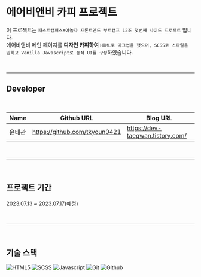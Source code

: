 # 에어비앤비 카피 프로젝트
이 프로젝트는 `패스트캠퍼스X야놀자 프론트엔드 부트캠프
12조 첫번째 사이드 프로젝트` 입니다.  
에어비앤비 메인 페이지를 **디자인 카피하여** `HTML로 마크업을 했으며, SCSS로 스타일을 입히고 Vanilla Javascript로 동적 UI를 구성`하였습니다.

<br/>

---

## Developer

<br/>

Name | Github URL | Blog URL |
-- | -- | -- |
윤태관 | https://github.com/tkyoun0421 | https://dev-taegwan.tistory.com/ 

<br/>

---
<br/>

## 프로젝트 기간
2023.07.13 ~ 2023.07.17(예정)

<br/>

---
<br/>

## 기술 스택
![HTML5](https://img.shields.io/badge/HTML5-E34F26?style=for-the-badge&logo=html5&logoColor=white)
![SCSS](https://img.shields.io/badge/Sass-CC6699?style=for-the-badge&logo=sass&logoColor=white)
![Javascript](https://img.shields.io/badge/JavaScript-323330?style=for-the-badge&logo=javascript&logoColor=F7DF1E)
![Git](https://img.shields.io/badge/GIT-E44C30?style=for-the-badge&logo=git&logoColor=white)
![Github](https://img.shields.io/badge/GitHub-100000?style=for-the-badge&logo=github&logoColor=white)